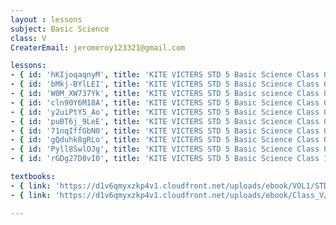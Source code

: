 ```yaml
--- 
layout : lessons 
subject: Basic Science
class: V
CreaterEmail: jeromeroy123321@gmail.com

lessons: 
- { id: 'hKIjoqaqnyM', title: 'KITE VICTERS STD 5 Basic Science Class 01 (First Bell-ഫസ്റ്റ് ബെല്‍)' }
- { id: 'bMkj-BYlLEI', title: 'KITE VICTERS STD 5 Basic Science Class 02 (First Bell-ഫസ്റ്റ് ബെല്‍)' }
- { id: 'W0M_XW737Yk', title: 'KITE VICTERS STD 5 Basic science Class 03 (First Bell-ഫസ്റ്റ് ബെല്‍)' }
- { id: 'cln90Y6M18A', title: 'KITE VICTERS STD 5 Basic Science Class 04 (First Bell-ഫസ്റ്റ് ബെല്‍)' }
- { id: 'y2uiPtY5_Ao', title: 'KITE VICTERS STD 5 Basic Science Class 05 (First Bell-ഫസ്റ്റ് ബെല്‍)' }
- { id: 'puBT6j_9LeE', title: 'KITE VICTERS STD 5 Basic Science Class 06 (First Bell-ഫസ്റ്റ് ബെല്‍)' }
- { id: '71nqIffGbN0', title: 'KITE VICTERS STD 5 Basic Science Class 07 (First Bell-ഫസ്റ്റ് ബെല്‍)' }
- { id: 'gQduhk8gRLo', title: 'KITE VICTERS STD 5 Basic Science Class 08 (First Bell-ഫസ്റ്റ് ബെല്‍)' }
- { id: 'Pyll8SwlOJg', title: 'KITE VICTERS STD 5 Basic Science Class 09 (First Bell-ഫസ്റ്റ് ബെല്‍)' }
- { id: 'rGDg27D8vI0', title: 'KITE VICTERS STD 5 Basic Science Class 10 (First Bell-ഫസ്റ്റ് ബെല്‍)' }

textbooks:
- { link: 'https://d1v6qmyxzkp4v1.cloudfront.net/uploads/ebook/VOL1/STD5/BasicScienceMalayalam/BasicScienceMalayalam.pdf', title: 'Basicscience Part -1' , medium: 'Malayalam' }
- { link: 'https://d1v6qmyxzkp4v1.cloudfront.net/uploads/ebook/Class_V/Basic%20Science_M_Vol_II/BasicScienceMalayalam.pdf', title: 'Basicscicenc Part -2' , medium: 'Malyalam' }

---
```

